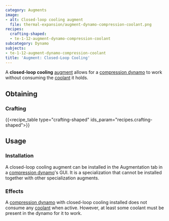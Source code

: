 ```yaml
---
category: Augments
image:
- alt: Closed-loop cooling augment
  file: thermal-expansion/augment-dynamo-compression-coolant.png
recipes:
  crafting-shaped:
  - te-1-12-augment-dynamo-compression-coolant
subcategory: Dynamo
subjects:
- te-1-12-augment-dynamo-compression-coolant
title: 'Augment: Closed-Loop Cooling'
---
```


A **closed-loop cooling** [augment](../augments/) allows for a [compression
dynamo](../compression-dynamo/) to work without consuming the
[coolant](../coolants/) it holds.


Obtaining
---------

### Crafting
{{<recipe_table type="crafting-shaped" ids_param="recipes.crafting-shaped">}}


Usage
-----

### Installation
A closed-loop cooling augment can be installed in the Augmentation tab in a
[compression dynamo](../compression-dynamo/)'s GUI. It is a specialization
that cannot be installed together with other specialization augments.

### Effects
A [compression dynamo](../compression-dynamo/) with closed-loop cooling
installed does not consume any [coolant](../coolants/) when active. However,
at least some coolant must be present in the dynamo for it to work.
